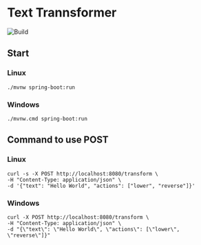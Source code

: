 # Text Trannsformer

![Build](https://github.com/gc79mh/text-transformer/actions/workflows/ci.yml/badge.svg?branch=main)

## Start
### Linux
    ./mvnw spring-boot:run 
### Windows
    ./mvnw.cmd spring-boot:run 

## Command to use POST
### Linux
    curl -s -X POST http://localhost:8080/transform \
    -H "Content-Type: application/json" \
    -d '{"text": "Hello World", "actions": ["lower", "reverse"]}'
### Windows
    curl -X POST http://localhost:8080/transform \
    -H "Content-Type: application/json" \
    -d "{\"text\": \"Hello World\", \"actions\": [\"lower\", \"reverse\"]}"
